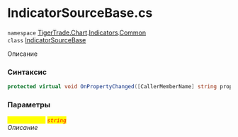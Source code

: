 
# IndicatorSourceBase.cs
`namespace` [TigerTrade.Chart](../../../TigerTrade.Chart.md).[Indicators](../../../TigerTrade.Chart/Indicators.md).[Common](../../../TigerTrade.Chart/Indicators/Common.md)  
    `class` [IndicatorSourceBase](../../IndicatorSourceBase.cs.md)

Описание

### Синтаксис
```csharp
protected virtual void OnPropertyChanged([CallerMemberName] string propertyName = null)
```

### Параметры  
<mark style="color:yellow;">`propertyName`</mark> <mark style="color:red;">*`string`*</mark>  
 *Описание*  
  

                    
                    